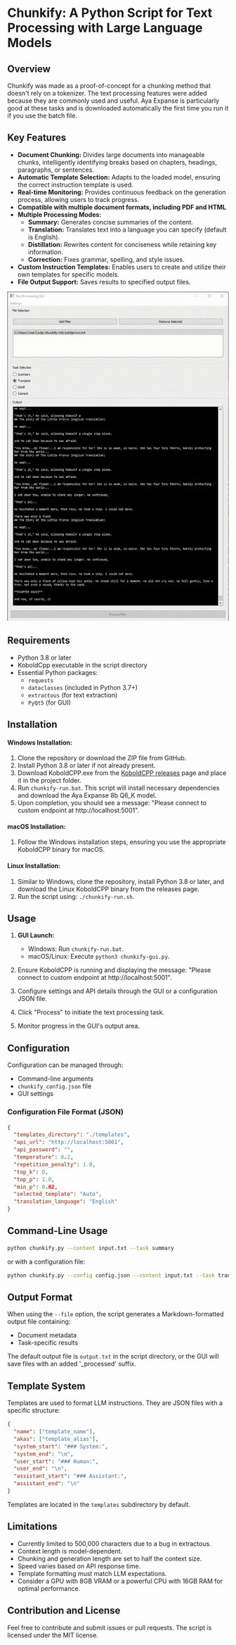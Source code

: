 # Chunkify: A Python Script for Text Processing with Large Language Models

## Overview

Chunkify was made as a proof-of-concept for a chunking method that doesn't rely on a tokenizer. The text processing features were added because they are commonly used and useful. Aya Expanse is particularly good at these tasks and is downloaded automatically the first time you run it if you use the batch file.

## Key Features

- **Document Chunking:** Divides large documents into manageable chunks, intelligently identifying breaks based on chapters, headings, paragraphs, or sentences.
- **Automatic Template Selection:** Adapts to the loaded model, ensuring the correct instruction template is used.
- **Real-time Monitoring:** Provides continuous feedback on the generation process, allowing users to track progress.
- **Compatible with multiple document formats, including PDF and HTML**
- **Multiple Processing Modes:**
  - **Summary:** Generates concise summaries of the content.
  - **Translation:** Translates text into a language you can specify (default is English).
  - **Distillation:** Rewrites content for conciseness while retaining key information.
  - **Correction:** Fixes grammar, spelling, and style issues.
- **Custom Instruction Templates:** Enables users to create and utilize their own templates for specific models.
- **File Output Support:** Saves results to specified output files.

![Screenshot](chunkify_littleprince_translate.gif)

## Requirements

- Python 3.8 or later
- KoboldCpp executable in the script directory
- Essential Python packages:
  - `requests`
  - `dataclasses` (included in Python 3.7+)
  - `extractous` (for text extraction)
  - `PyQt5` (for GUI)

## Installation

#### Windows Installation:

1. Clone the repository or download the ZIP file from GitHub.
2. Install Python 3.8 or later if not already present.
3. Download KoboldCPP.exe from the [KoboldCPP releases](https://github.com/LostRuins/koboldcpp/releases) page and place it in the project folder.
4. Run `chunkify-run.bat`. This script will install necessary dependencies and download the Aya Expanse 8b Q6_K model.
5. Upon completion, you should see a message: "Please connect to custom endpoint at http://localhost:5001".

#### macOS Installation:

1. Follow the Windows installation steps, ensuring you use the appropriate KoboldCPP binary for macOS.

#### Linux Installation:

1. Similar to Windows, clone the repository, install Python 3.8 or later, and download the Linux KoboldCPP binary from the releases page.
2. Run the script using: `./chunkify-run.sh`.

## Usage

1. **GUI Launch:**
   - Windows: Run `chunkify-run.bat`.
   - macOS/Linux: Execute `python3 chunkify-gui.py`.

2. Ensure KoboldCPP is running and displaying the message: "Please connect to custom endpoint at http://localhost:5001".

3. Configure settings and API details through the GUI or a configuration JSON file.

4. Click "Process" to initiate the text processing task.

5. Monitor progress in the GUI's output area.

## Configuration

Configuration can be managed through:

- Command-line arguments
- `chunkify_config.json` file
- GUI settings

### Configuration File Format (JSON)

```json
{
  "templates_directory": "./templates",
  "api_url": "http://localhost:5001",
  "api_password": "",
  "temperature": 0.2,
  "repetition_penalty": 1.0,
  "top_k": 0,
  "top_p": 1.0,
  "min_p": 0.02,
  "selected_template": "Auto",
  "translation_language": "English"
}
```

## Command-Line Usage

```bash
python chunkify.py --content input.txt --task summary
```

or with a configuration file:

```bash
python chunkify.py --config config.json --content input.txt --task translate
```

## Output Format

When using the `--file` option, the script generates a Markdown-formatted output file containing:

- Document metadata
- Task-specific results

The default output file is `output.txt` in the script directory, or the GUI will save files with an added '_processed' suffix.

## Template System

Templates are used to format LLM instructions. They are JSON files with a specific structure:

```json
{
  "name": ["template_name"],
  "akas": ["template_alias"],
  "system_start": "### System:",
  "system_end": "\n",
  "user_start": "### Human:",
  "user_end": "\n",
  "assistant_start": "### Assistant:",
  "assistant_end": "\n"
}
```

Templates are located in the `templates` subdirectory by default.

## Limitations

- Currently limited to 500,000 characters due to a bug in extractous.
- Context length is model-dependent.
- Chunking and generation length are set to half the context size.
- Speed varies based on API response time.
- Template formatting must match LLM expectations.
- Consider a GPU with 8GB VRAM or a powerful CPU with 16GB RAM for optimal performance.

## Contribution and License

Feel free to contribute and submit issues or pull requests. The script is licensed under the MIT license.

